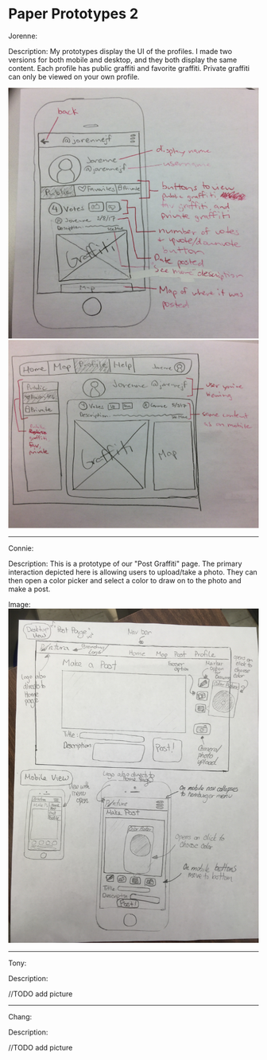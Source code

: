 # Paper Prototypes 2

Jorenne:

Description: My prototypes display the UI of the profiles. I made two versions for both mobile and desktop, and they both display the same content. Each profile has public graffiti and favorite graffiti. Private graffiti can only be viewed on your own profile.

![alt tag](../images/prototype2-jorenne1.jpg)
![alt tag](../images/prototype2-jorenne2.jpg)

---

Connie:

Description: This is a prototype of our "Post Graffiti" page.
The primary interaction depicted here is allowing users to
upload/take a photo. They can then open a color picker and 
select a color to draw on to the photo and make a post.

Image:
![alt tag](../images/prototype_connie.JPG)


---

Tony:

Description:

//TODO add picture

---

Chang:

Description:

//TODO add picture
